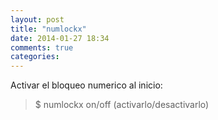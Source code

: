 ```yaml
---
layout: post
title: "numlockx"
date: 2014-01-27 18:34
comments: true
categories: 
---
```

Activar el bloqueo numerico al inicio:

>$ numlockx on/off  (activarlo/desactivarlo)

